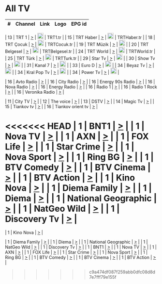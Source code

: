 <h1>All TV</h1>

| #   | Channel        | Link  | Logo | EPG id |
|:---:|:--------------:|:-----:|:----:|:------:|

| 13  | TRT 1            | [>](https://tv-trt1.medya.trt.com.tr/master.m3u8) | <img height="20" src="https://i.imgur.com/j786OLG.png"/> | TRT1.tr |
| 15  | TRT Haber        | [>](https://tv-trthaber.medya.trt.com.tr/master.m3u8) | <img height="20" src="https://i.imgur.com/OVfo8Ab.png"/> | TRTHaber.tr |
| 18  | TRT Çocuk        | [>](https://tv-trtcocuk.medya.trt.com.tr/master.m3u8) | <img height="20" src="https://i.imgur.com/QLFmD6d.png"/> | TRTCocuk.tr |
| 19  | TRT Müzik        | [>](https://tv-trtmuzik.medya.trt.com.tr/master.m3u8) | <img height="20" src="https://i.imgur.com/fIVFCEd.png"/> |
| 20  | TRT Belgesel     | [>](https://tv-trtbelgesel.medya.trt.com.tr/master.m3u8) | <img height="20" src="https://i.imgur.com/MGO87pe.png"/> | TRTBelgesel.tr |
| 24  | TRT World        | [>](https://tv-trtworld.medya.trt.com.tr/master.m3u8) | <img height="20" src="https://i.imgur.com/JEA2xpv.png"/> | TRTWorld.tr |
| 25  | TRT Türk         | [>](https://tv-trtturk.medya.trt.com.tr/master.m3u8) | <img height="20" src="https://i.imgur.com/OSTOQNw.png"/> | TRTTurk.tr |
| 29  | Star Tv   | [>](https://dogus-live.daioncdn.net/startv/startv_360p.m3u8) | <img height="20" src="https://i.imgur.com/IebUZx1.png"/> |
| 30  | Show Tv     | [>](https://ciner-live.daioncdn.net/showtv/showtv.m3u8) | <img height="20" src="https://i.imgur.com/IebUZx1.png"/> |
| 31  | Kanal 7     | [>](https://kanal7-live.daioncdn.net/kanal7/kanal7.m3u8) | <img height="20" src="https://i.imgur.com/IebUZx1.png"/> |
| 33  | Euro D    | [>](https://www.youtube.com/user/KanalD/live) | <img height="20" src="https://i.imgur.com/IebUZx1.png"/> |
| 34  | Beyaz Tv     | [>](https://beyaztv-live.daioncdn.net/beyaztv/beyaztv.m3u8) | <img height="20" src="https://i.imgur.com/IebUZx1.png"/> |
| 34  | Kral Pop Tv     | [>](https://www.youtube.com/watch?v=GuFTuKoXepw) | <img height="20" src="https://i.imgur.com/IebUZx1.png"/> |
| 34  | Power Tv     | [>](https://livetv.powerapp.com.tr/powerTV/powerhd.smil/chunklist.m3u8) | <img height="20" src="https://i.imgur.com/IebUZx1.png"/> |

| 16  | Avto Radio | [>](http://stream.metacast.eu/avtoradio.mp3.m3u) |
| 16  | City Radio | [>](http://stream.metacast.eu/city.aac.m3u) |
| 16  | Energy 90s Radio | [>](http://stream.metacast.eu/energy-90s.m3u) |
| 16  | Nova Radio | [>](http://stream.metacast.eu/nova.aac.m3u) |
| 16  | Energy Radio | [>](http://stream.metacast.eu/nrj.aac.m3u) |
| 16  | Radio 1 | [>](http://stream.metacast.eu/radio1.aac.m3u) |
| 16  | Radio 1 Rock | [>](http://stream.metacast.eu/radio1rock.aac.m3u) |
| 16  | Veronika Radio | [>](http://stream.metacast.eu/veronika.aac.m3u) |

| 11  | City TV | [>](https://tv.city.bg/play/tshls/citytv/index.m3u8) |
| 12  | The voice | [>](https://bss1.neterra.tv/thevoice/thevoice.m3u8) |
| 13  | DSTV | [>](http://46.249.95.140:8081/hls/data.m3u8) |
| 14  | Magic Tv | [>](https://bss1.neterra.tv/magictv/magictv.m3u8) |
| 15  | Tiankov tv | [>](https://streamer103.neterra.tv/tiankov-folk/live.m3u8) |
| 16  | Tiankov orient tv | [>](https://streamer103.neterra.tv/tiankov-orient/live.m3u8) |

<<<<<<< HEAD
| 1 | BNT1 | [>](https://ymkaya.xyz:31292/tv/bnt1/playlist.m3u8?wmsAuthSign=c2VydmVyX3RpbWU9MS8yNi8yMDI1IDc6MzM6MzMgUE0maGFzaF92YWx1ZT1qNEx1YWo0VzVncklmMkgwMENzYU5nPT0mdmFsaWRtaW51dGVzPTYw) |
| 1 | Nova TV | [>](https://ymkaya.xyz:31292/tv/novatv/playlist.m3u8?wmsAuthSign=c2VydmVyX3RpbWU9MS8yNi8yMDI1IDc6MzM6NDQgUE0maGFzaF92YWx1ZT1jYVVCbG5ObU9KU1ZjQnJxR2pmVFJ3PT0mdmFsaWRtaW51dGVzPTYw) |
| 1 | AXN | [>](https://ymkaya.xyz:31292/tv/axn/playlist.m3u8?wmsAuthSign=c2VydmVyX3RpbWU9MS8yNi8yMDI1IDc6MzM6NTYgUE0maGFzaF92YWx1ZT1nSTRvVFNhMEVIdXJJZitmdDJWTGhRPT0mdmFsaWRtaW51dGVzPTYw) |
| 1 | FOX Life | [>](https://ymkaya.xyz:31292/tv/foxlife/playlist.m3u8?wmsAuthSign=c2VydmVyX3RpbWU9MS8yNi8yMDI1IDc6MzQ6MDYgUE0maGFzaF92YWx1ZT1yZmE3NWY2UFVQNDZEeFYzUURHL3hnPT0mdmFsaWRtaW51dGVzPTYw) |
| 1 | Star Crime | [>](https://ymkaya.xyz:31292/tv/foxcrime/playlist.m3u8?wmsAuthSign=c2VydmVyX3RpbWU9MS8yNi8yMDI1IDc6MzQ6MTYgUE0maGFzaF92YWx1ZT1vWEZkQ3RmUHhCUmlJSUc3Ni9LeVdnPT0mdmFsaWRtaW51dGVzPTYw) |
| 1 | Nova Sport | [>](https://ymkaya.xyz:31292/tv/novasport/playlist.m3u8?wmsAuthSign=c2VydmVyX3RpbWU9MS8yNi8yMDI1IDc6MzQ6MjYgUE0maGFzaF92YWx1ZT1sZUxLTEk5SHViUmh2YytWWmp1SFp3PT0mdmFsaWRtaW51dGVzPTYw) |
| 1 | Ring BG | [>](https://ymkaya.xyz:31292/tv/ringbg/playlist.m3u8?wmsAuthSign=c2VydmVyX3RpbWU9MS8yNi8yMDI1IDc6MzQ6MzYgUE0maGFzaF92YWx1ZT0yVWJ4NFM1WnJwNVd2cXoraVc4YkxRPT0mdmFsaWRtaW51dGVzPTYw) |
| 1 | BTV Comedy | [>](https://ymkaya.xyz:31292/tv/btvcomedy/playlist.m3u8?wmsAuthSign=c2VydmVyX3RpbWU9MS8yNi8yMDI1IDc6MzQ6NDYgUE0maGFzaF92YWx1ZT10MnRldjdEeU9aQzNTQVNlMnlWSzFBPT0mdmFsaWRtaW51dGVzPTYw) |
| 1 | BTV Cinema | [>](https://ymkaya.xyz:31292/tv/btvcinema/playlist.m3u8?wmsAuthSign=c2VydmVyX3RpbWU9MS8yNi8yMDI1IDc6MzQ6NTcgUE0maGFzaF92YWx1ZT1yUTRJQXlOcGJvZmpsVkNHNkxtSTlBPT0mdmFsaWRtaW51dGVzPTYw) |
| 1 | BTV Action | [>](https://ymkaya.xyz:31292/tv/btvaction/playlist.m3u8?wmsAuthSign=c2VydmVyX3RpbWU9MS8yNi8yMDI1IDc6MzU6MDcgUE0maGFzaF92YWx1ZT03Uzk3NXBnb0NCaXV4U282MVB5Q2dnPT0mdmFsaWRtaW51dGVzPTYw) |
| 1 | Kino Nova | [>](https://ymkaya.xyz:31292/tv/kinonova/playlist.m3u8?wmsAuthSign=c2VydmVyX3RpbWU9MS8yNi8yMDI1IDc6MzU6MTcgUE0maGFzaF92YWx1ZT1YaGNmTGQyVnZOODVaWVFpMDhtUlNnPT0mdmFsaWRtaW51dGVzPTYw) |
| 1 | Diema Family | [>](https://ymkaya.xyz:31292/tv/diemafamily/playlist.m3u8?wmsAuthSign=c2VydmVyX3RpbWU9MS8yNi8yMDI1IDc6MzU6MjcgUE0maGFzaF92YWx1ZT1DNUhuVnpuaFM2NlFsU1VqOGlkOVBRPT0mdmFsaWRtaW51dGVzPTYw) |
| 1 | Diema | [>](https://ymkaya.xyz:31292/tv/diema/playlist.m3u8?wmsAuthSign=c2VydmVyX3RpbWU9MS8yNi8yMDI1IDc6MzY6MjEgUE0maGFzaF92YWx1ZT1oUzBEMjdMcWNERlVkQmF5NlIwNGF3PT0mdmFsaWRtaW51dGVzPTYw) |
| 1 | National Geographic | [>](https://ymkaya.xyz:31292/tv/natgeo/playlist.m3u8?wmsAuthSign=c2VydmVyX3RpbWU9MS8yNi8yMDI1IDc6MzY6MzEgUE0maGFzaF92YWx1ZT10NWluZ28zenMwSGRDeW5rWDhHRXJnPT0mdmFsaWRtaW51dGVzPTYw) |
| 1 | NatGeo Wild | [>](https://ymkaya.xyz:31292/tv/natgeowild/playlist.m3u8?wmsAuthSign=c2VydmVyX3RpbWU9MS8yNi8yMDI1IDc6MzY6NDEgUE0maGFzaF92YWx1ZT03YlhMN0tUaUkrTjBadXBId3lqT0R3PT0mdmFsaWRtaW51dGVzPTYw) |
| 1 | Discovery Tv | [>](https://ymkaya.xyz:31292/tv/discovery/playlist.m3u8?wmsAuthSign=c2VydmVyX3RpbWU9MS8yNi8yMDI1IDc6MzY6NTEgUE0maGFzaF92YWx1ZT1JRlY1NFZRSFR4Z1VFbzZ3V3hiaXB3PT0mdmFsaWRtaW51dGVzPTYw) |
=======


| 1 | Kino Nova | [>](https://ymkaya.xyz:11336/tv/kinonova/playlist.m3u8?wmsAuthSign=c2VydmVyX3RpbWU9MS8yLzIwMjUgNDo0MDoyMCBBTSZoYXNoX3ZhbHVlPWlFS1FrWEtMMVRFM3l5YklUWUJQUHc9PSZ2YWxpZG1pbnV0ZXM9NjA=) |

| 1 | Diema Family | [>](https://ymkaya.xyz:11336/tv/diemafamily/playlist.m3u8?wmsAuthSign=c2VydmVyX3RpbWU9MS8yLzIwMjUgNDo0MDozMCBBTSZoYXNoX3ZhbHVlPUVUaTVKTldvZTF5WVVCM0YwL21kaXc9PSZ2YWxpZG1pbnV0ZXM9NjA=) |
| 1 | Diema | [>](https://ymkaya.xyz:11336/tv/diema/playlist.m3u8?wmsAuthSign=c2VydmVyX3RpbWU9MS8yLzIwMjUgNDo0MDo0MCBBTSZoYXNoX3ZhbHVlPVlYMWVJT2NuUjNpUTBsaytEUFFOS2c9PSZ2YWxpZG1pbnV0ZXM9NjA=) |
| 1 | National Geographic | [>](https://ymkaya.xyz:11336/tv/natgeo/playlist.m3u8?wmsAuthSign=c2VydmVyX3RpbWU9MS8yLzIwMjUgNDo0MTo0MSBBTSZoYXNoX3ZhbHVlPTJQTlVmcG5nYWx0M013eUhGRGxnd0E9PSZ2YWxpZG1pbnV0ZXM9NjA=) |
| 1 | NatGeo Wild | [>](https://ymkaya.xyz:11336/tv/natgeowild/playlist.m3u8?wmsAuthSign=c2VydmVyX3RpbWU9MS8yLzIwMjUgNDo0MTo1MSBBTSZoYXNoX3ZhbHVlPVl1OXZaTTliN0hGWEN3eDBYd1duNkE9PSZ2YWxpZG1pbnV0ZXM9NjA=) |
| 1 | Discovery Tv | [>](https://ymkaya.xyz:11336/tv/discovery/playlist.m3u8?wmsAuthSign=c2VydmVyX3RpbWU9MS8yLzIwMjUgNDo0MjowMSBBTSZoYXNoX3ZhbHVlPWtBQmdLNlY2RmQwWElzMVYzSDJyVkE9PSZ2YWxpZG1pbnV0ZXM9NjA=) |
| 1 | BNT1 | [>](https://ymkaya.xyz:11336/tv/bnt1/playlist.m3u8?wmsAuthSign=c2VydmVyX3RpbWU9MS8yLzIwMjUgNDozODozOCBBTSZoYXNoX3ZhbHVlPVVrMVlRQXpJWlhYeUh6ZFVpSC9NMUE9PSZ2YWxpZG1pbnV0ZXM9NjA=) |
| 1 | Nova TV | [>](https://ymkaya.xyz:11336/tv/novatv/playlist.m3u8?wmsAuthSign=c2VydmVyX3RpbWU9MS8yLzIwMjUgNDozODo0OCBBTSZoYXNoX3ZhbHVlPUVxQjh1a0ZzYkVGZU8zZDFGTzdreVE9PSZ2YWxpZG1pbnV0ZXM9NjA=) |
| 1 | AXN | [>](https://ymkaya.xyz:11336/tv/axn/playlist.m3u8?wmsAuthSign=c2VydmVyX3RpbWU9MS8yLzIwMjUgNDozODo1OCBBTSZoYXNoX3ZhbHVlPUpkWStGY1hkNXhaOVpPZ0thQ0FZL3c9PSZ2YWxpZG1pbnV0ZXM9NjA=) |
| 1 | FOX Life | [>](https://ymkaya.xyz:11336/tv/foxlife/playlist.m3u8?wmsAuthSign=c2VydmVyX3RpbWU9MS8yLzIwMjUgNDozOToxMCBBTSZoYXNoX3ZhbHVlPWt1ZDc1T3AzYlZDTjJnSy9TU0xJZlE9PSZ2YWxpZG1pbnV0ZXM9NjA=) |
| 1 | Star Crime | [>](https://ymkaya.xyz:11336/tv/foxcrime/playlist.m3u8?wmsAuthSign=c2VydmVyX3RpbWU9MS8yLzIwMjUgNDozOToyMCBBTSZoYXNoX3ZhbHVlPXIwVU45Nm9FR1l2enNkTG9TanBxbmc9PSZ2YWxpZG1pbnV0ZXM9NjA=) |
| 1 | Nova Sport | [>](https://ymkaya.xyz:11336/tv/novasport/playlist.m3u8?wmsAuthSign=c2VydmVyX3RpbWU9MS8yLzIwMjUgNDozOTozMCBBTSZoYXNoX3ZhbHVlPXlSZ0UxazVaM0xhSmc0NmR4T0c1T2c9PSZ2YWxpZG1pbnV0ZXM9NjA=) |
| 1 | Ring BG | [>](https://ymkaya.xyz:11336/tv/ringbg/playlist.m3u8?wmsAuthSign=c2VydmVyX3RpbWU9MS8yLzIwMjUgNDozOTo0MCBBTSZoYXNoX3ZhbHVlPTR4aUlFNHVUYWN4enY1WkVuOFZma2c9PSZ2YWxpZG1pbnV0ZXM9NjA=) |
| 1 | BTV Comedy | [>](https://ymkaya.xyz:11336/tv/btvcomedy/playlist.m3u8?wmsAuthSign=c2VydmVyX3RpbWU9MS8yLzIwMjUgNDozOTo1MCBBTSZoYXNoX3ZhbHVlPUtrMTJ2RHNTTUU1RFp1ZkVOdXFSK3c9PSZ2YWxpZG1pbnV0ZXM9NjA=) |
| 1 | BTV Cinema | [>](https://ymkaya.xyz:11336/tv/btvcinema/playlist.m3u8?wmsAuthSign=c2VydmVyX3RpbWU9MS8yLzIwMjUgNDozOTo1OSBBTSZoYXNoX3ZhbHVlPTZWcU9FZW56cG1NM1lrYy8xNE5NeHc9PSZ2YWxpZG1pbnV0ZXM9NjA=) |
| 1 | BTV Action | [>](https://ymkaya.xyz:11336/tv/btvaction/playlist.m3u8?wmsAuthSign=c2VydmVyX3RpbWU9MS8yLzIwMjUgNDo0MDoxMCBBTSZoYXNoX3ZhbHVlPUlDd0ErRkZVWThyMVZwR3c2REdGZ3c9PSZ2YWxpZG1pbnV0ZXM9NjA=) |
>>>>>>> c9a474df087f259abb0dfc08d8d7e7fff79e155f
